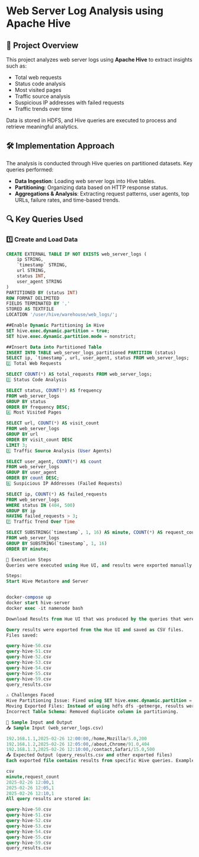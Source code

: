 # Web Server Log Analysis using Apache Hive

## 📌 Project Overview
This project analyzes web server logs using **Apache Hive** to extract insights such as:
- Total web requests
- Status code analysis
- Most visited pages
- Traffic source analysis
- Suspicious IP addresses with failed requests
- Traffic trends over time

Data is stored in HDFS, and Hive queries are executed to process and retrieve meaningful analytics.

## 🛠️ Implementation Approach
The analysis is conducted through Hive queries on partitioned datasets. Key queries performed:
- **Data Ingestion**: Loading web server logs into Hive tables.
- **Partitioning**: Organizing data based on HTTP response status.
- **Aggregations & Analysis**: Extracting request patterns, user agents, top URLs, failure rates, and time-based trends.

## 🔍 Key Queries Used

### 1️⃣ **Create and Load Data**
```sql
CREATE EXTERNAL TABLE IF NOT EXISTS web_server_logs (
    ip STRING,
    `timestamp` STRING,
    url STRING,
    status INT,
    user_agent STRING
)
PARTITIONED BY (status INT)
ROW FORMAT DELIMITED 
FIELDS TERMINATED BY ',' 
STORED AS TEXTFILE
LOCATION '/user/hive/warehouse/web_logs/';

##Enable Dynamic Partitioning in Hive
SET hive.exec.dynamic.partition = true;
SET hive.exec.dynamic.partition.mode = nonstrict;

##Insert Data into Partitioned Table
INSERT INTO TABLE web_server_logs_partitioned PARTITION (status)
SELECT ip, `timestamp`, url, user_agent, status FROM web_server_logs;
2️⃣ Total Web Requests

SELECT COUNT(*) AS total_requests FROM web_server_logs;
3️⃣ Status Code Analysis

SELECT status, COUNT(*) AS frequency 
FROM web_server_logs 
GROUP BY status 
ORDER BY frequency DESC;
4️⃣ Most Visited Pages

SELECT url, COUNT(*) AS visit_count
FROM web_server_logs
GROUP BY url
ORDER BY visit_count DESC
LIMIT 3;
5️⃣ Traffic Source Analysis (User Agents)

SELECT user_agent, COUNT(*) AS count 
FROM web_server_logs 
GROUP BY user_agent 
ORDER BY count DESC;
6️⃣ Suspicious IP Addresses (Failed Requests)

SELECT ip, COUNT(*) AS failed_requests
FROM web_server_logs
WHERE status IN (404, 500)
GROUP BY ip
HAVING failed_requests > 3;
7️⃣ Traffic Trend Over Time

SELECT SUBSTRING(`timestamp`, 1, 16) AS minute, COUNT(*) AS request_count
FROM web_server_logs
GROUP BY SUBSTRING(`timestamp`, 1, 16)
ORDER BY minute;

🚀 Execution Steps
Queries were executed using Hue UI, and results were exported manually.

Steps:
Start Hive Metastore and Server


docker-compose up 
docker start hive-server
docker exec -it namenode bash

Download Results from Hue UI that was produced by the queries that were ran.

Query results were exported from the Hue UI and saved as CSV files.
Files saved:

query-hive-50.csv
query-hive-51.csv
query-hive-52.csv
query-hive-53.csv
query-hive-54.csv
query-hive-55.csv
query-hive-59.csv
query_results.csv

⚠️ Challenges Faced
Hive Partitioning Issue: Fixed using SET hive.exec.dynamic.partition = true;
Moving Exported Files: Instead of using hdfs dfs -getmerge, results were exported from Hue UI manually.
Incorrect Table Schema: Removed duplicate column in partitioning.

📂 Sample Input and Output
📥 Sample Input (web_server_logs.csv)

192.168.1.1,2025-02-26 12:00:00,/home,Mozilla/5.0,200
192.168.1.2,2025-02-26 12:05:00,/about,Chrome/91.0,404
192.168.1.3,2025-02-26 12:10:00,/contact,Safari/15.0,500
📤 Expected Output (query_results.csv and other exported files)
Each exported file contains results from specific Hive queries. Example:

csv
minute,request_count
2025-02-26 12:00,1
2025-02-26 12:05,1
2025-02-26 12:10,1
All query results are stored in:

query-hive-50.csv
query-hive-51.csv
query-hive-52.csv
query-hive-53.csv
query-hive-54.csv
query-hive-55.csv
query-hive-59.csv
query_results.csv
